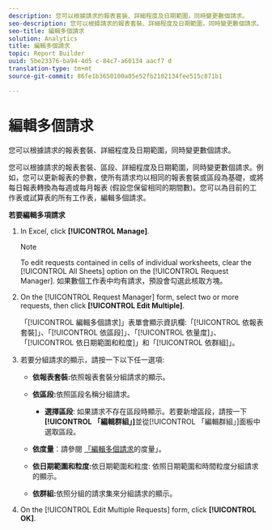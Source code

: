 ```yaml
---
description: 您可以根據請求的報表套裝、詳細程度及日期範圍，同時變更數個請求。
seo-description: 您可以根據請求的報表套裝、詳細程度及日期範圍，同時變更數個請求。
seo-title: 編輯多個請求
solution: Analytics
title: 編輯多個請求
topic: Report Builder
uuid: 5be23376-ba94-4d5 c-84c7-a60134 aacf7 d
translation-type: tm+mt
source-git-commit: 86fe1b3650100a05e52fb2102134fee515c871b1

---
```



# 編輯多個請求

您可以根據請求的報表套裝、詳細程度及日期範圍，同時變更數個請求。

您可以根據請求的報表套裝、區段、詳細程度及日期範圍，同時變更數個請求。例如，您可以更新報表的參數，使所有請求均以相同的報表套裝或區段為基礎，或將每日報表轉換為每週或每月報表 (假設您保留相同的期間數)。您可以為目前的工作表或試算表的所有工作表，編輯多個請求。

**若要編輯多項請求**

1. In Excel, click **[!UICONTROL Manage]**.

   >[!NOTE]
   >
   >To edit requests contained in cells of individual worksheets, clear the [!UICONTROL All Sheets] option on the [!UICONTROL Request Manager]. 如果數個工作表中均有請求，預設會勾選此核取方塊。

1. On the [!UICONTROL Request Manager] form, select two or more requests, then click **[!UICONTROL Edit Multiple]**.

   「[!UICONTROL 編輯多個請求]」表單會顯示資訊欄:「[!UICONTROL 依報表套裝]」、「[!UICONTROL 依區段]」、「[!UICONTROL 依量度]」、「[!UICONTROL 依日期範圍和粒度]」和「[!UICONTROL 依群組]」。
1. 若要分組請求的顯示，請按一下以下任一選項:

   * **依報表套裝:**&#x200B;依照報表套裝分組請求的顯示。
   * **依區段:**&#x200B;依照區段名稱分組請求。

      * **選擇區段**: 如果請求不存在區段時顯示。若要新增區段，請按一下&#x200B;**[!UICONTROL 「編輯群組」]**&#x200B;並從[!UICONTROL 「編輯群組」]面板中選取區段。
   * **依度量**：請參閱 [「編輯多個請求](../../../analyze/report-builder/manage-requests/edit-multiple-metrics.md#concept_1524B059C72C4224AA199411151069AB)的度量」。

   * **依日期範圍和粒度:**&#x200B;依日期範圍和粒度: 依照日期範圍和時間粒度分組請求的顯示。
   * **依群組:**&#x200B;依照分組的請求集來分組請求的顯示。


1. On the [!UICONTROL Edit Multiple Requests] form, click **[!UICONTROL OK]**.
